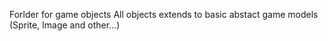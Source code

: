 Forlder for game objects
All objects extends to basic abstact game models (Sprite, Image and other...)